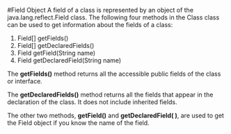 #Field Object
 A field of a class is represented by an object of the java.lang.reflect.Field class. 
 The following four methods in the Class class can be used to get information about the fields of a class:
 1. Field[] getFields()
 2. Field[] getDeclaredFields()
 3. Field getField(String name)
 4. Field getDeclaredField(String name)
 
The **getFields()** method returns all the accessible public fields of the class or interface.

The **getDeclaredFields()** method returns all the fields that appear in the declaration of the class. It does not include inherited fields.

The other two methods, **getField()** and **getDeclaredField( )**, are used to get the Field object if you know the name of the field.



